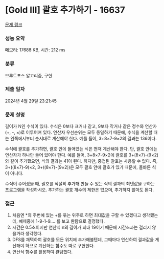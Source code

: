 # [Gold III] 괄호 추가하기 - 16637 

[문제 링크](https://www.acmicpc.net/problem/16637) 

### 성능 요약

메모리: 17688 KB, 시간: 212 ms

### 분류

브루트포스 알고리즘, 구현

### 제출 일자

2024년 4월 29일 23:21:45

### 문제 설명

<p>길이가 N인 수식이 있다. 수식은 0보다 크거나 같고, 9보다 작거나 같은 정수와 연산자(+, -, ×)로 이루어져 있다. 연산자 우선순위는 모두 동일하기 때문에, 수식을 계산할 때는 왼쪽에서부터 순서대로 계산해야 한다. 예를 들어, 3+8×7-9×2의 결과는 136이다.</p>

<p>수식에 괄호를 추가하면, 괄호 안에 들어있는 식은 먼저 계산해야 한다. 단, 괄호 안에는 연산자가 하나만 들어 있어야 한다. 예를 들어, 3+8×7-9×2에 괄호를 3+(8×7)-(9×2)와 같이 추가했으면, 식의 결과는 41이 된다. 하지만, 중첩된 괄호는 사용할 수 없다. 즉, 3+((8×7)-9)×2, 3+((8×7)-(9×2))은 모두 괄호 안에 괄호가 있기 때문에, 올바른 식이 아니다.</p>

<p>수식이 주어졌을 때, 괄호를 적절히 추가해 만들 수 있는 식의 결과의 최댓값을 구하는 프로그램을 작성하시오. 추가하는 괄호 개수의 제한은 없으며, 추가하지 않아도 된다.</p>

### 접근
1. 처음엔 *의 주변에 있는 +를 묶는 위주로 하면 최대값을 구할 수 있겠다고 생각했는데, 예제중에 1-9-1-9.... 를 보고 완탐으로 결정했다.
2. 시간은 0.5초이지만 연산식 n의 길이가 최대 19이기 때문에 시간초과는 걸리지 않을거라 생각했다.
3. DFS를 채택하여 괄호를 모든 위치에 추가해볼텐데, 그때마다 연산하여 결과값을 계산해야 하므로 계산하는 함수도 따로 구현한다.
4. 연산식 함수를 활용하여 완탐했다.
